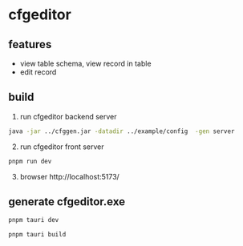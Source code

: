 # cfgeditor

## features

* view table schema, view record in table
* edit record

## build

1. run cfgeditor backend server

```bash
java -jar ../cfggen.jar -datadir ../example/config  -gen server
```

2. run cfgeditor front server

```bash
pnpm run dev
```

3. browser 
http://localhost:5173/


## generate cfgeditor.exe

```bash
pnpm tauri dev
```

```bash
pnpm tauri build
```
